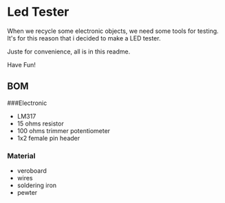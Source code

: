 # Led Tester

When we recycle some electronic objects, we need some tools for testing.
It's for this reason that i decided to make a LED tester.

Juste for convenience, all is in this readme.

Have Fun!

## BOM
###Electronic
+ LM317
+ 15 ohms resistor
+ 100 ohms trimmer potentiometer
+ 1x2 female pin header

### Material
+ veroboard
+ wires
+ soldering iron
+ pewter
